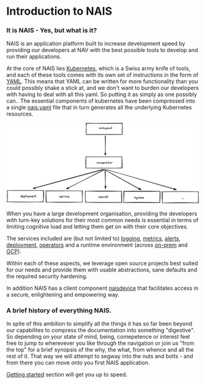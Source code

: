 # Introduction to NAIS

### It is NAIS - Yes, but what is it?

NAIS is an application platform built to increase development speed by providing our developers at NAV with the best possible tools to develop and run their applications.

At the core of NAIS lies [Kubernetes](https://kubernetes.io), which is a Swiss army knife of tools, and each of these tools comes with its own set of instructions in the form of [YAML](https://en.wikipedia.org/wiki/YAML). This means that YAML can be written for more functionality than you could possibly shake a stick at, and we don't want to burden our developers with having to deal with all this yaml. So putting it as simply as one possibly can.. The essential components of kubernetes have been compressed into a single [nais.yaml](/nais-application/example/) file that in turn generates all the underlying Kubernetes resources.

![](assets/nais-yaml.png)

When you have a large development organisation, providing the developers with turn-key solutions for their most common needs is essential in terms of limiting cognitive load and letting them get on with their core objectives.

The services included are \(but not limited to\) [logging](observability/logs/), [metrics](observability/metrics.md), [alerts](observability/alerts/), [deployment](deployment/), [operators](/basics/operators/) and a runtime environment (across [on-prem](clusters/on-premises.md) and [GCP](clusters/gcp.md)).

Within each of these aspects, we leverage open source projects best suited for our needs and provide them with usable abstractions, sane defaults and the required security hardening.

In addition NAIS has a client component [naisdevice](device/README.md) that facilitates access in a secure, enlightening and empowering way.


### A brief history of everything NAIS.

In spite of this ambition to simplify all the things it has so far been beyond our capabilites to compress the documentation into something "digestive". So depending on your state of mind, being, comepetence or interest feel free to jump to wherevever you like through the navigation or join us "from the top" for a brief synopsis of the why, the what, from whence and all the rest of it. That way we will attempt to segway into the nuts and bolts - and from there you can move onto you first NAIS application.

[Getting started](basics/access.md) section will get you up to speed.